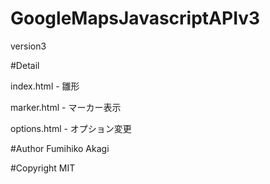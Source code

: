 # GoogleMapsJavascriptAPIv3
version3

#Detail

index.html - 雛形

marker.html - マーカー表示

options.html - オプション変更

#Author
Fumihiko Akagi

#Copyright
MIT
